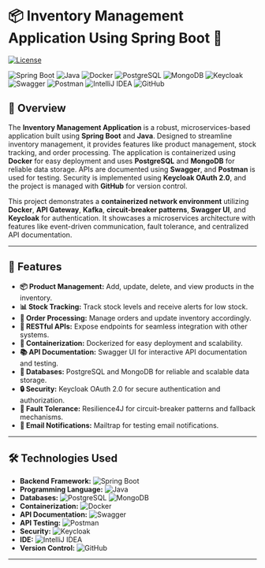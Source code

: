 # 📦 Inventory Management Application Using Spring Boot 🚀

[![License](https://img.shields.io/badge/License-MIT-blue.svg)](https://opensource.org/licenses/MIT)

![Spring Boot](https://img.shields.io/badge/Spring_Boot-6DB33F?style=for-the-badge&logo=spring-boot&logoColor=white)
![Java](https://img.shields.io/badge/Java-ED8B00?style=for-the-badge&logo=openjdk&logoColor=white)
![Docker](https://img.shields.io/badge/Docker-2496ED?style=for-the-badge&logo=docker&logoColor=white)
![PostgreSQL](https://img.shields.io/badge/PostgreSQL-316192?style=for-the-badge&logo=postgresql&logoColor=white)
![MongoDB](https://img.shields.io/badge/MongoDB-47A248?style=for-the-badge&logo=mongodb&logoColor=white)
![Keycloak](https://img.shields.io/badge/Keycloak-FF6C37?style=for-the-badge&logo=keycloak&logoColor=white)
![Swagger](https://img.shields.io/badge/Swagger-85EA2D?style=for-the-badge&logo=swagger&logoColor=black)
![Postman](https://img.shields.io/badge/Postman-FF6C37?style=for-the-badge&logo=postman&logoColor=white)
![IntelliJ IDEA](https://img.shields.io/badge/IntelliJ_IDEA-000000?style=for-the-badge&logo=intellij-idea&logoColor=white)
![GitHub](https://img.shields.io/badge/GitHub-181717?style=for-the-badge&logo=github&logoColor=white)

## 🌟 Overview

The **Inventory Management Application** is a robust, microservices-based application built using **Spring Boot** and **Java**. Designed to streamline inventory management, it provides features like product management, stock tracking, and order processing. The application is containerized using **Docker** for easy deployment and uses **PostgreSQL** and **MongoDB** for reliable data storage. APIs are documented using **Swagger**, and **Postman** is used for testing. Security is implemented using **Keycloak OAuth 2.0**, and the project is managed with **GitHub** for version control.

This project demonstrates a **containerized network environment** utilizing **Docker**, **API Gateway**, **Kafka**, **circuit-breaker patterns**, **Swagger UI**, and **Keycloak** for authentication. It showcases a microservices architecture with features like event-driven communication, fault tolerance, and centralized API documentation.

---

## 🚀 Features

- **📦 Product Management:** Add, update, delete, and view products in the inventory.
- **📊 Stock Tracking:** Track stock levels and receive alerts for low stock.
- **📝 Order Processing:** Manage orders and update inventory accordingly.
- **🔗 RESTful APIs:** Expose endpoints for seamless integration with other systems.
- **🐳 Containerization:** Dockerized for easy deployment and scalability.
- **📚 API Documentation:** Swagger UI for interactive API documentation and testing.
- **💾 Databases:** PostgreSQL and MongoDB for reliable and scalable data storage.
- **🔒 Security:** Keycloak OAuth 2.0 for secure authentication and authorization.
- **🚦 Fault Tolerance:** Resilience4J for circuit-breaker patterns and fallback mechanisms.
- **📧 Email Notifications:** Mailtrap for testing email notifications.

---

## 🛠️ Technologies Used

- **Backend Framework:** ![Spring Boot](https://img.shields.io/badge/Spring_Boot-6DB33F?style=for-the-badge&logo=spring-boot&logoColor=white)
- **Programming Language:** ![Java](https://img.shields.io/badge/Java-ED8B00?style=for-the-badge&logo=openjdk&logoColor=white)
- **Databases:** ![PostgreSQL](https://img.shields.io/badge/PostgreSQL-316192?style=for-the-badge&logo=postgresql&logoColor=white) ![MongoDB](https://img.shields.io/badge/MongoDB-47A248?style=for-the-badge&logo=mongodb&logoColor=white)
- **Containerization:** ![Docker](https://img.shields.io/badge/Docker-2496ED?style=for-the-badge&logo=docker&logoColor=white)
- **API Documentation:** ![Swagger](https://img.shields.io/badge/Swagger-85EA2D?style=for-the-badge&logo=swagger&logoColor=black)
- **API Testing:** ![Postman](https://img.shields.io/badge/Postman-FF6C37?style=for-the-badge&logo=postman&logoColor=white)
- **Security:** ![Keycloak](https://img.shields.io/badge/Keycloak-FF6C37?style=for-the-badge&logo=keycloak&logoColor=white)
- **IDE:** ![IntelliJ IDEA](https://img.shields.io/badge/IntelliJ_IDEA-000000?style=for-the-badge&logo=intellij-idea&logoColor=white)
- **Version Control:** ![GitHub](https://img.shields.io/badge/GitHub-181717?style=for-the-badge&logo=github&logoColor=white)

---
